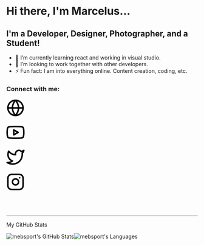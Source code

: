 # Hi there, I'm Marcelus...

## I'm a Developer, Designer, Photographer, and a Student!

- 📝 I’m currently learning react and working in visual studio.
- 🤝 I’m looking to work together with other developers.
- ⚡ Fun fact: I am into everything online. Content creation, coding, etc.

### Connect with me:

<!-- Website -->

[![website](./img/website.svg)](https://marcelusbrown.com)
&nbsp;&nbsp;

<!-- YouTube -->

[![website](./img/youtube.svg)](https://www.youtube.com/channel/UCAfLIonq6STwupVN8KY40oA)
&nbsp;&nbsp;

<!-- Twitter -->

[![website](./img/twitter.svg)](https://twitter.com/marcelusebrown)
&nbsp;&nbsp;

<!-- Instagram -->

[![website](./img/instagram.svg)](https://instagram.com/mebsport)
&nbsp;&nbsp;

<br />
<br />

---

My GitHub Stats

<img align="left" alt="mebsport's GitHub Stats" src="https://github-readme-stats.vercel.app/api?username=mebsport&show_icons=true&hide_border=false&theme=github_dark" />

<img align="left" alt = "mebsport's Languages" src="https://github-readme-stats.vercel.app/api/top-langs/?username=mebsport&langs_count=5&theme=github_dark" />

[website]: marcelusbrown.com
[twitter]: https://twitter.com/marcelusebrown
[youtube]: https://www.youtube.com/channel/UCAfLIonq6STwupVN8KY40oA
[instagram]: https://instagram.com/mebsport

